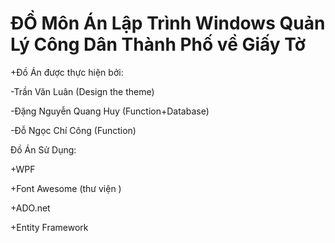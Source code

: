 # ĐỒ Môn Án Lập Trình Windows Quản Lý Công Dân Thành Phố về Giấy Tờ


+Đồ Án được thực hiện bởi:

-Trần Văn Luân (Design the theme)


-Đặng Nguyễn Quang Huy (Function+Database)


-Đỗ Ngọc Chí Công (Function)


Đồ Án Sử Dụng:

+WPF

+Font Awesome (thư viện )

+ADO.net

+Entity Framework

